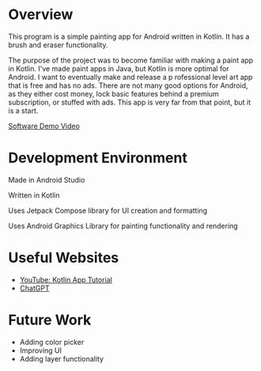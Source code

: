 # Overview

This program is a simple painting app for Android written in Kotlin. It has a brush and eraser functionality.

The purpose of the project was to become familiar with making a paint app in Kotlin. I've made paint apps in Java, but Kotlin is more optimal for Android. I want to eventually make and release a p    rofessional level art app that is free and has no ads. There are not many good options for Android, as they either cost money, lock basic features behind a premium subscription, or stuffed with ads. This app is very far from that point, but it is a start. 

[Software Demo Video](https://www.youtube.com/watch?v=I4q-gq5QKSA)

# Development Environment

Made in Android Studio

Written in Kotlin

Uses Jetpack Compose library for UI creation and formatting

Uses Android Graphics Library for painting functionality and rendering

# Useful Websites


- [YouTube: Kotlin App Tutorial](https://www.youtube.com/playlist?list=PLt72zDbwBnAX60sv1sKuAS3TkenDj2F2I)
- [ChatGPT](https://chatgpt.com)

# Future Work

- Adding color picker
- Improving UI
- Adding layer functionality